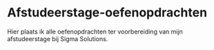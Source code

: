 # Afstudeerstage-oefenopdrachten
Hier plaats ik alle oefenopdrachten ter voorbereiding van mijn afstudeerstage bij Sigma Solutions.
